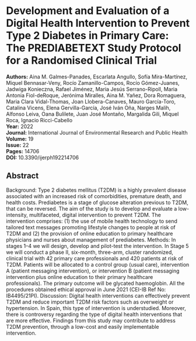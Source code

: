 # Development and Evaluation of a Digital Health Intervention to Prevent Type 2 Diabetes in Primary Care: The PREDIABETEXT Study Protocol for a Randomised Clinical Trial

**Authors:** Aina M. Galmes-Panades, Escarlata Angullo, Sofía Mira-Martínez, Miquel Bennasar-Veny, Rocío Zamanillo-Campos, Rocío Gómez-Juanes, Jadwiga Konieczna, Rafael Jiménez, Maria Jesús Serrano-Ripoll, Maria Antonia Fiol-deRoque, Jerónima Miralles, Aina M. Yañez, Dora Romaguera, Maria Clara Vidal-Thomas, Joan Llobera-Canaves, Mauro García-Toro, Catalina Vicens, Elena Gervilla-García, José Iván Oña, Narges Malih, Alfonso Leiva, Oana Bulilete, Juan José Montaño, Margalida Gili, Miquel Roca, Ignacio Ricci-Cabello  
**Year:** 2022  
**Journal:** International Journal of Environmental Research and Public Health  
**Volume:** 19  
**Issue:** 22  
**Pages:** 14706  
**DOI:** 10.3390/ijerph192214706  

## Abstract
Background: Type 2 diabetes mellitus (T2DM) is a highly prevalent disease associated with an increased risk of comorbidities, premature death, and health costs. Prediabetes is a stage of glucose alteration previous to T2DM, that can be reversed. The aim of the study is to develop and evaluate a low-intensity, multifaceted, digital intervention to prevent T2DM. The intervention comprises: (1) the use of mobile health technology to send tailored text messages promoting lifestyle changes to people at risk of T2DM and (2) the provision of online education to primary healthcare physicians and nurses about management of prediabetes. Methods: In stages 1–4 we will design, develop and pilot-test the intervention. In Stage 5 we will conduct a phase II, six-month, three-arm, cluster randomized, clinical trial with 42 primary care professionals and 420 patients at risk of T2DM. Patients will be allocated to a control group (usual care), intervention A (patient messaging intervention), or intervention B (patient messaging intervention plus online education to their primary healthcare professionals). The primary outcome will be glycated haemoglobin. All the procedures obtained ethical approval in June 2021 (CEI-IB Ref No: IB4495/21PI). Discussion: Digital health interventions can effectively prevent T2DM and reduce important T2DM risk factors such as overweight or hypertension. In Spain, this type of intervention is understudied. Moreover, there is controversy regarding the type of digital health interventions that are more effective. Findings from this study may contribute to address T2DM prevention, through a low-cost and easily implementable intervention.

